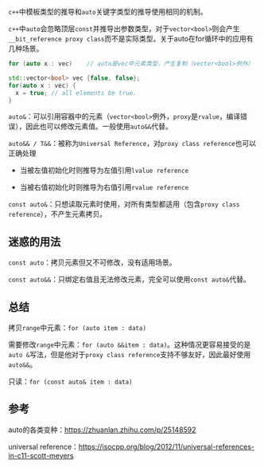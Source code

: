 `c++`中模板类型的推导和`auto`关键字类型的推导使用相同的机制。

`c++`中`auto`会忽略顶层`const`并推导出参数类型，对于`vector<bool>`则会产生`__bit_reference proxy class`而不是实际类型。关于auto在for循环中的应用有几种场景。

```cpp
for (auto x : vec)    // auto是vec中元素类型，产生复制（vecter<bool>例外）

std::vector<bool> vec {false, false};
for(auto x : vec) {
  x = true; // all elements be true.
}
```

`auto&`：可以引用容器中的元素（`vector<bool>`例外，`proxy`是`rvalue`，编译错误），因此也可以修改元素值。一般使用`auto&&`代替。

`auto&& / T&&`：被称为`Universal Reference`，对`proxy class reference`也可以正确处理

- 当被左值初始化时则推导为左值引用`lvalue reference`

- 当被右值初始化时则推导为右值引用`rvalue reference`

`const auto&`：只想读取元素时使用，对所有类型都适用（包含`proxy class reference`），不产生元素拷贝。

## 迷惑的用法

`const auto`：拷贝元素但又不可修改，没有适用场景。

`const auto&&`：只绑定右值且无法修改元素，完全可以使用`const auto&`代替。

## 总结

拷贝`range`中元素：`for (auto item : data)`

需要修改`range`中元素：`for (auto &&item : data)`。这种情况更容易接受的是`auto &`写法，但是他对于`proxy class reference`支持不够友好，因此最好使用`auto&&`。

只读：`for (const auto& item : data)`

## 参考

auto的各类变种：https://zhuanlan.zhihu.com/p/25148592

universal reference：https://isocpp.org/blog/2012/11/universal-references-in-c11-scott-meyers
